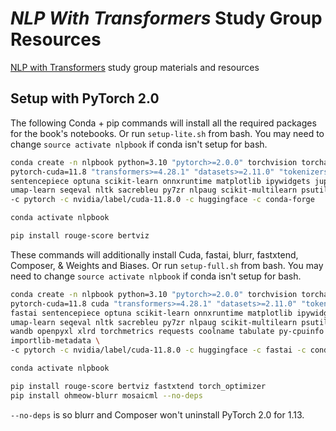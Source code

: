 # *NLP With Transformers* Study Group Resources
[NLP with Transformers](https://transformersbook.com) study group materials and resources

## Setup with PyTorch 2.0

The following Conda + pip commands will install all the required packages for the
book's notebooks. Or run `setup-lite.sh` from bash. You may need to change
`source activate nlpbook` if conda isn't setup for bash.

```bash
conda create -n nlpbook python=3.10 "pytorch>=2.0.0" torchvision torchaudio torchtext \
pytorch-cuda=11.8 "transformers>=4.28.1" "datasets>=2.11.0" "tokenizers>=0.13.3" \
sentencepiece optuna scikit-learn onnxruntime matplotlib ipywidgets jupyterlab \
umap-learn seqeval nltk sacrebleu py7zr nlpaug scikit-multilearn psutil accelerate \
-c pytorch -c nvidia/label/cuda-11.8.0 -c huggingface -c conda-forge

conda activate nlpbook

pip install rouge-score bertviz
```

These commands will additionally install Cuda, fastai, blurr, fastxtend, Composer,
& Weights and Biases. Or run `setup-full.sh` from bash. You may need to change
`source activate nlpbook` if conda isn't setup for bash.

```bash
conda create -n nlpbook python=3.10 "pytorch>=2.0.0" torchvision torchaudio torchtext \
pytorch-cuda=11.8 cuda "transformers>=4.28.1" "datasets>=2.11.0" "tokenizers>=0.13.3" \
fastai sentencepiece optuna scikit-learn onnxruntime matplotlib ipywidgets jupyterlab \
umap-learn seqeval nltk sacrebleu py7zr nlpaug scikit-multilearn psutil accelerate \
wandb openpyxl xlrd torchmetrics requests coolname tabulate py-cpuinfo \
importlib-metadata \
-c pytorch -c nvidia/label/cuda-11.8.0 -c huggingface -c fastai -c conda-forge

conda activate nlpbook

pip install rouge-score bertviz fastxtend torch_optimizer
pip install ohmeow-blurr mosaicml --no-deps
```

`--no-deps` is so blurr and Composer won't uninstall PyTorch 2.0 for 1.13.